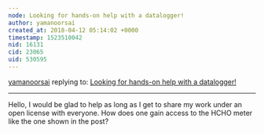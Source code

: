 ```yaml
---
node: Looking for hands-on help with a datalogger!
author: yamanoorsai
created_at: 2018-04-12 05:14:02 +0000
timestamp: 1523510042
nid: 16131
cid: 23065
uid: 530595
---
```




[yamanoorsai](../profile/yamanoorsai) replying to: [Looking for hands-on help with a datalogger!](../notes/bronwen/04-11-2018/looking-for-hands-on-help-with-a-datalogger)

----
Hello, I would be glad to help as long as I get to share my work under an open license with everyone. How does one gain access to the HCHO meter like the one shown in the post?